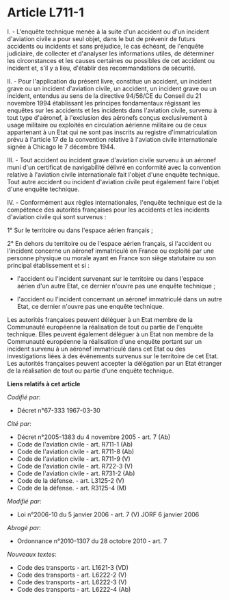 # Article L711-1

I. - L'enquête technique menée à la suite d'un accident ou d'un incident d'aviation civile a pour seul objet, dans le but de
prévenir de futurs accidents ou incidents et sans préjudice, le cas échéant, de l'enquête judiciaire, de collecter et
d'analyser les informations utiles, de déterminer les circonstances et les causes certaines ou possibles de cet accident ou
incident et, s'il y a lieu, d'établir des recommandations de sécurité.

II. - Pour l'application du présent livre, constitue un accident, un incident grave ou un incident d'aviation civile, un
accident, un incident grave ou un incident, entendus au sens de la directive 94/56/CE du Conseil du 21 novembre 1994
établissant les principes fondamentaux régissant les enquêtes sur les accidents et les incidents dans l'aviation civile,
survenu à tout type d'aéronef, à l'exclusion des aéronefs conçus exclusivement à usage militaire ou exploités en circulation
aérienne militaire ou de ceux appartenant à un Etat qui ne sont pas inscrits au registre d'immatriculation prévu à l'article
17 de la convention relative à l'aviation civile internationale signée à Chicago le 7 décembre 1944.

III. - Tout accident ou incident grave d'aviation civile survenu à un aéronef muni d'un certificat de navigabilité délivré en
conformité avec la convention relative à l'aviation civile internationale fait l'objet d'une enquête technique. Tout autre
accident ou incident d'aviation civile peut également faire l'objet d'une enquête technique.

IV. - Conformément aux règles internationales, l'enquête technique est de la compétence des autorités françaises pour les
accidents et les incidents d'aviation civile qui sont survenus :

1° Sur le territoire ou dans l'espace aérien français ;

2° En dehors du territoire ou de l'espace aérien français, si l'accident ou l'incident concerne un aéronef immatriculé en
France ou exploité par une personne physique ou morale ayant en France son siège statutaire ou son principal établissement et
si :

- l'accident ou l'incident survenant sur le territoire ou dans l'espace aérien d'un autre Etat, ce dernier n'ouvre pas une
enquête technique ;

- l'accident ou l'incident concernant un aéronef immatriculé dans un autre Etat, ce dernier n'ouvre pas une enquête
technique.

Les autorités françaises peuvent déléguer à un Etat membre de la Communauté européenne la réalisation de tout ou partie de
l'enquête technique. Elles peuvent également déléguer à un Etat non membre de la Communauté européenne la réalisation d'une
enquête portant sur un incident survenu à un aéronef immatriculé dans cet Etat ou des investigations liées à des événements
survenus sur le territoire de cet Etat. Les autorités françaises peuvent accepter la délégation par un Etat étranger de la
réalisation de tout ou partie d'une enquête technique.

**Liens relatifs à cet article**

_Codifié par_:

  - Décret n°67-333 1967-03-30

_Cité par_:

  - Décret n°2005-1383 du 4 novembre 2005 - art. 7 (Ab)
  - Code de l'aviation civile - art. R711-1 (Ab)
  - Code de l'aviation civile - art. R711-8 (Ab)
  - Code de l'aviation civile - art. R711-9 (V)
  - Code de l'aviation civile - art. R722-3 (V)
  - Code de l'aviation civile - art. R731-2 (Ab)
  - Code de la défense. - art. L3125-2 (V)
  - Code de la défense. - art. R3125-4 (M)

_Modifié par_:

  - Loi n°2006-10 du 5 janvier 2006 - art. 7 (V) JORF 6 janvier 2006

_Abrogé par_:

  - Ordonnance n°2010-1307 du 28 octobre 2010 - art. 7

_Nouveaux textes_:

  - Code des transports - art. L1621-3 (VD)
  - Code des transports - art. L6222-2 (V)
  - Code des transports - art. L6222-3 (V)
  - Code des transports - art. L6222-4 (Ab)
